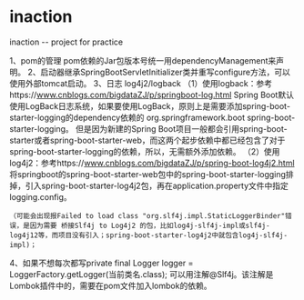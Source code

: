# inaction
inaction -- project for practice


1、pom的管理
    pom依赖的Jar包版本号统一用dependencyManagement来声明。
2、启动器继承SpringBootServletInitializer类并重写configure方法，可以使用外部tomcat启动。
3、日志 log4j2/logback 
（1）使用logback：参考https://www.cnblogs.com/bigdataZJ/p/springboot-log.html
    Spring Boot默认使用LogBack日志系统，如果要使用LogBack，原则上是需要添加spring-boot-starter-logging的dependency依赖的 org.springframework.boot spring-boot-starter-logging。
    但是因为新建的Spring Boot项目一般都会引用spring-boot-starter或者spring-boot-starter-web，而这两个起步依赖中都已经包含了对于spring-boot-starter-logging的依赖，所以，无需额外添加依赖。
（2）使用log4j2：参考https://www.cnblogs.com/bigdataZJ/p/spring-boot-log4j2.html
    将springboot的spring-boot-starter-web包中的spring-boot-starter-logging排掉，引入spring-boot-starter-log4j2包，再在application.property文件中指定logging.config。
    
    （可能会出现报Failed to load class "org.slf4j.impl.StaticLoggerBinder"错误，是因为需要 桥接Slf4j to Log4j2 的包，比如log4j-slf4j-impl或slf4j-log4j12等，而项目没有引入；spring-boot-starter-log4j2中就包含log4j-slf4j-impl)；
4、如果不想每次都写private  final Logger logger = LoggerFactory.getLogger(当前类名.class); 可以用注解@Slf4j。该注解是Lombok插件中的，需要在pom文件加入lombok的依赖。